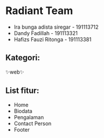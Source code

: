# Radiant Team

- Ira bunga adista siregar - 191113712
- Dandy Fadillah - 191113321
- Hafizs Fauzi Ritonga - 191113381
 
## Kategori: 
✨web✨

## List fitur: 
- Home 
- Biodata
- Pengalaman 
- Contact Person
- Footer

